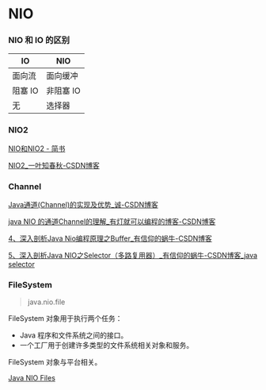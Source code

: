 # NIO

### NIO 和 IO 的区别

| IO      | NIO       |
| ------- | --------- |
| 面向流  | 面向缓冲  |
| 阻塞 IO | 非阻塞 IO |
| 无      | 选择器    |

### NIO2

[NIO和NIO2 - 简书](https://www.jianshu.com/p/a198cb60f059)

[NIO2_一叶知春秋-CSDN博客](https://blog.csdn.net/sinat_32366329/article/details/80564338)

### Channel

[Java通道(Channel)的实现及优势_诚-CSDN博客](https://blog.csdn.net/qq_22771739/article/details/86370771)

[java NIO 的通道Channel的理解_有灯就可以编程的博客-CSDN博客](https://blog.csdn.net/qq_27092581/article/details/78347198)

[4、深入剖析Java Nio编程原理之Buffer_有信仰的蜗牛-CSDN博客](https://blog.csdn.net/u014730165/article/details/85061040)

[5、深入剖析Java NIO之Selector（多路复用器）_有信仰的蜗牛-CSDN博客_java selector](https://blog.csdn.net/u014730165/article/details/85089085)

### FileSystem

> java.nio.file

FileSystem 对象用于执行两个任务：

- Java 程序和文件系统之间的接口。
- 一个工厂用于创建许多类型的文件系统相关对象和服务。

FileSystem 对象与平台相关。

[Java NIO Files](http://tutorials.jenkov.com/java-nio/files.html)